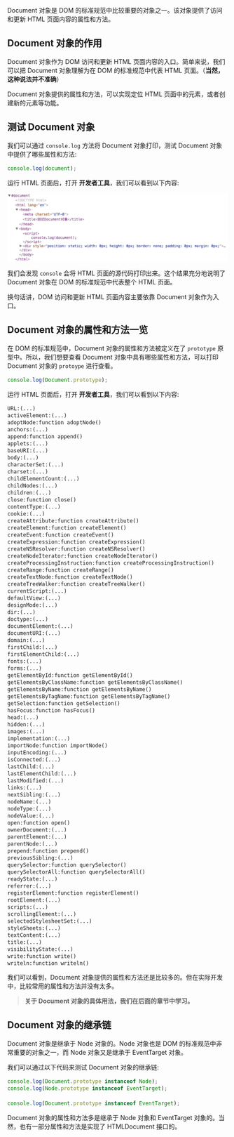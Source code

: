 Document 对象是 DOM 的标准规范中比较重要的对象之一。该对象提供了访问和更新 HTML 页面内容的属性和方法。

## Document 对象的作用

Document 对象作为 DOM 访问和更新 HTML 页面内容的入口。简单来说，我们可以把 Document 对象理解为在 DOM 的标准规范中代表 HTML 页面。（**当然，这种说法并不准确**）

Document 对象提供的属性和方法，可以实现定位 HTML 页面中的元素，或者创建新的元素等功能。

## 测试 Document 对象

我们可以通过 `console.log` 方法将 Document 对象打印，测试 Document 对象中提供了哪些属性和方法:

```javascript
console.log(document);
```

运行 HTML 页面后，打开 **开发者工具**，我们可以看到以下内容:

![](images/01.png)

我们会发现 `console` 会将 HTML 页面的源代码打印出来。这个结果充分地说明了 Document 对象在 DOM 的标准规范中代表整个 HTML 页面。

换句话讲，DOM 访问和更新 HTML 页面内容主要依靠 Document 对象作为入口。

## Document 对象的属性和方法一览

在 DOM 的标准规范中，Document 对象的属性和方法被定义在了 `prototype` 原型中。所以，我们想要查看 Document 对象中具有哪些属性和方法，可以打印 Document 对象的 `protoype` 进行查看。

```javascript
console.log(Document.prototype);
```

运行 HTML 页面后，打开 **开发者工具**，我们可以看到以下内容:

```
URL:(...)
activeElement:(...)
adoptNode:function adoptNode()
anchors:(...)
append:function append()
applets:(...)
baseURI:(...)
body:(...)
characterSet:(...)
charset:(...)
childElementCount:(...)
childNodes:(...)
children:(...)
close:function close()
contentType:(...)
cookie:(...)
createAttribute:function createAttribute()
createElement:function createElement()
createEvent:function createEvent()
createExpression:function createExpression()
createNSResolver:function createNSResolver()
createNodeIterator:function createNodeIterator()
createProcessingInstruction:function createProcessingInstruction()
createRange:function createRange()
createTextNode:function createTextNode()
createTreeWalker:function createTreeWalker()
currentScript:(...)
defaultView:(...)
designMode:(...)
dir:(...)
doctype:(...)
documentElement:(...)
documentURI:(...)
domain:(...)
firstChild:(...)
firstElementChild:(...)
fonts:(...)
forms:(...)
getElementById:function getElementById()
getElementsByClassName:function getElementsByClassName()
getElementsByName:function getElementsByName()
getElementsByTagName:function getElementsByTagName()
getSelection:function getSelection()
hasFocus:function hasFocus()
head:(...)
hidden:(...)
images:(...)
implementation:(...)
importNode:function importNode()
inputEncoding:(...)
isConnected:(...)
lastChild:(...)
lastElementChild:(...)
lastModified:(...)
links:(...)
nextSibling:(...)
nodeName:(...)
nodeType:(...)
nodeValue:(...)
open:function open()
ownerDocument:(...)
parentElement:(...)
parentNode:(...)
prepend:function prepend()
previousSibling:(...)
querySelector:function querySelector()
querySelectorAll:function querySelectorAll()
readyState:(...)
referrer:(...)
registerElement:function registerElement()
rootElement:(...)
scripts:(...)
scrollingElement:(...)
selectedStylesheetSet:(...)
styleSheets:(...)
textContent:(...)
title:(...)
visibilityState:(...)
write:function write()
writeln:function writeln()
```

我们可以看到，Document 对象提供的属性和方法还是比较多的。但在实际开发中，比较常用的属性和方法并没有太多。

> **关于 Document 对象的具体用法，我们在后面的章节中学习。**

## Document 对象的继承链

Document 对象是继承于 Node 对象的。Node 对象也是 DOM 的标准规范中非常重要的对象之一，而 Node 对象又是继承于 EventTarget 对象。

我们可以通过以下代码来测试 Document 对象的继承链:

```javascript
console.log(Document.prototype instanceof Node);
console.log(Node.prototype instanceof EventTarget);

console.log(Document.prototype instanceof EventTarget);
```

Document 对象的属性和方法多是继承于 Node 对象和 EventTarget 对象的。当然，也有一部分属性和方法是实现了 HTMLDocument 接口的。

